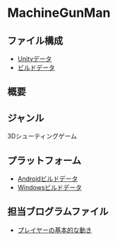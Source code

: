 # MachineGunMan

## ファイル構成  
* [Unityデータ](./machineGunMan/)   
* [ビルドデータ](./[Executable](https://drive.google.com/drive/folders/15WNPJpTWd_k7dO7EWJEe1wVMWJuA0mK8)/)  

## 概要  

## ジャンル  
3Dシューティングゲーム

## プラットフォーム  
* [Androidビルドデータ](./[Executable/roborisuran_Android](https://drive.google.com/drive/folders/13JwwIKt8H0mL294ExKLVqIh-59Q59oji)/)  
* [Windowsビルドデータ](/[Executable/roborisuran_Windows](https://drive.google.com/drive/folders/1yDc2mysAl2BVCf-24vkHChOjrX3fpXra)https://drive.google.com/drive/folders/1yDc2mysAl2BVCf-24vkHChOjrX3fpXra/)
  
## 担当ブログラムファイル  
* [プレイヤーの基本的な動き](./machineGunMan/Natuki/Script/PlayerController.cs/)  
